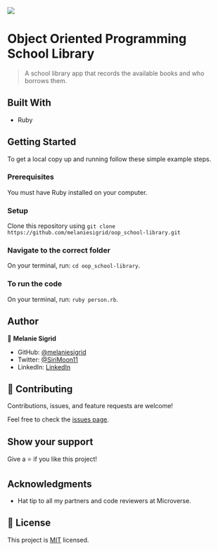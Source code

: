 ![](https://img.shields.io/badge/Microverse-blueviolet)

# Object Oriented Programming School Library

> A school library app that records the available books and who borrows them.

## Built With

- Ruby


## Getting Started

To get a local copy up and running follow these simple example steps.

### Prerequisites
You must have Ruby installed on your computer.
### Setup
Clone this repository using `git clone https://github.com/melaniesigrid/oop_school-library.git`

### Navigate to the correct folder
On your terminal, run: `cd oop_school-library`.

### To run the code
On your terminal, run: `ruby person.rb`.



## Author

👤 **Melanie Sigrid**

- GitHub: [@melaniesigrid](https://github.com/melaniesigrid)
- Twitter: [@SiriMoon11](https://twitter.com/SiriMoon11)
- LinkedIn: [LinkedIn](https://www.linkedin.com/in/melaniesigrid/)
## 🤝 Contributing

Contributions, issues, and feature requests are welcome!

Feel free to check the [issues page](../../issues/).

## Show your support

Give a ⭐️ if you like this project!

## Acknowledgments

- Hat tip to all my partners and code reviewers at Microverse.

## 📝 License

This project is [MIT](./MIT.md) licensed.
